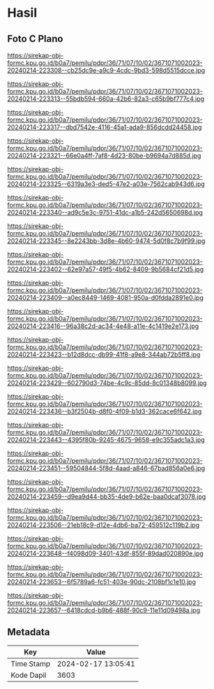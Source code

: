 # Hasil

## Foto C Plano

https://sirekap-obj-formc.kpu.go.id/b0a7/pemilu/pdpr/36/71/07/10/02/3671071002023-20240214-223308--cb25dc9e-a9c9-4cdc-9bd3-598d5515dcce.jpg

https://sirekap-obj-formc.kpu.go.id/b0a7/pemilu/pdpr/36/71/07/10/02/3671071002023-20240214-223313--55bdb594-660a-42b6-82a3-c65b9bf777c4.jpg

https://sirekap-obj-formc.kpu.go.id/b0a7/pemilu/pdpr/36/71/07/10/02/3671071002023-20240214-223317--dbd7542e-4116-45a1-ada9-856dcdd24458.jpg

https://sirekap-obj-formc.kpu.go.id/b0a7/pemilu/pdpr/36/71/07/10/02/3671071002023-20240214-223321--66e0a4ff-7af8-4d23-80be-b9694a7d885d.jpg

https://sirekap-obj-formc.kpu.go.id/b0a7/pemilu/pdpr/36/71/07/10/02/3671071002023-20240214-223325--6319a3e3-ded5-47e2-a03e-7562cab943d6.jpg

https://sirekap-obj-formc.kpu.go.id/b0a7/pemilu/pdpr/36/71/07/10/02/3671071002023-20240214-223340--ad9c5e3c-9751-41dc-a1b5-242d5650698d.jpg

https://sirekap-obj-formc.kpu.go.id/b0a7/pemilu/pdpr/36/71/07/10/02/3671071002023-20240214-223345--8e2243bb-3d8e-4b60-9474-5d0f8c7b9f99.jpg

https://sirekap-obj-formc.kpu.go.id/b0a7/pemilu/pdpr/36/71/07/10/02/3671071002023-20240214-223402--62e97a57-49f5-4b62-8409-9b5684cf21d5.jpg

https://sirekap-obj-formc.kpu.go.id/b0a7/pemilu/pdpr/36/71/07/10/02/3671071002023-20240214-223409--a0ec8449-1469-4081-950a-d0fdda2891e0.jpg

https://sirekap-obj-formc.kpu.go.id/b0a7/pemilu/pdpr/36/71/07/10/02/3671071002023-20240214-223416--96a38c2d-ac34-4e48-a11e-4c1419e2e173.jpg

https://sirekap-obj-formc.kpu.go.id/b0a7/pemilu/pdpr/36/71/07/10/02/3671071002023-20240214-223423--b12d8dcc-db99-41f8-a9e8-344ab72b5ff8.jpg

https://sirekap-obj-formc.kpu.go.id/b0a7/pemilu/pdpr/36/71/07/10/02/3671071002023-20240214-223429--602790d3-74be-4c9c-85dd-8c01348b8099.jpg

https://sirekap-obj-formc.kpu.go.id/b0a7/pemilu/pdpr/36/71/07/10/02/3671071002023-20240214-223436--b3f2504b-d8f0-4f09-b1d3-362cace6f642.jpg

https://sirekap-obj-formc.kpu.go.id/b0a7/pemilu/pdpr/36/71/07/10/02/3671071002023-20240214-223443--4395f80b-9245-4675-9658-e9c355adc1a3.jpg

https://sirekap-obj-formc.kpu.go.id/b0a7/pemilu/pdpr/36/71/07/10/02/3671071002023-20240214-223451--59504844-5f8d-4aad-a846-67bad856a0e6.jpg

https://sirekap-obj-formc.kpu.go.id/b0a7/pemilu/pdpr/36/71/07/10/02/3671071002023-20240214-223459--d9ea9d44-bb35-4de9-b62e-baa0dcaf3078.jpg

https://sirekap-obj-formc.kpu.go.id/b0a7/pemilu/pdpr/36/71/07/10/02/3671071002023-20240214-223506--21eb18c9-d12e-4db6-ba72-459512c119b2.jpg

https://sirekap-obj-formc.kpu.go.id/b0a7/pemilu/pdpr/36/71/07/10/02/3671071002023-20240214-223648--f4098d09-3401-43df-855f-89dad020890e.jpg

https://sirekap-obj-formc.kpu.go.id/b0a7/pemilu/pdpr/36/71/07/10/02/3671071002023-20240214-223653--6f5789a6-fc51-403e-90dc-2108bf1c1e10.jpg

https://sirekap-obj-formc.kpu.go.id/b0a7/pemilu/pdpr/36/71/07/10/02/3671071002023-20240214-223657--6418cdcd-b9b6-488f-90c9-11e11d09498a.jpg


## Metadata

| Key        | Value               |
| ---------- | ------------------- |
| Time Stamp | 2024-02-17 13:05:41 |
| Kode Dapil | 3603                |



